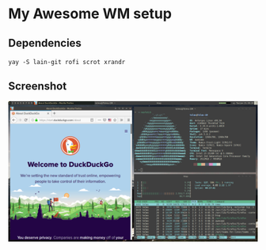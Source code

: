 # My Awesome WM setup

## Dependencies
```
yay -S lain-git rofi scrot xrandr
```

## Screenshot
![](https://raw.githubusercontent.com/telmotrooper/awesome/master/screenshots/screenshot_at_15-01-19_08%3A28%3A26.png)
